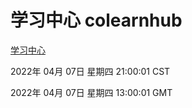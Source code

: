 # 学习中心 colearnhub
[学习中心](http://59.174.26.18:56308/colearnhub/)

2022年 04月 07日 星期四 21:00:01 CST

2022年 04月 07日 星期四 13:00:01 GMT
